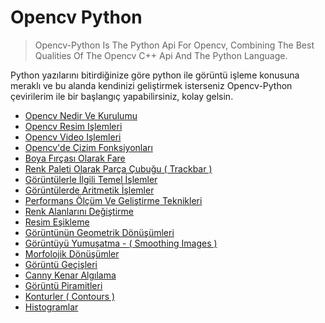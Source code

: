 # Opencv Python

> Opencv-Python Is The Python Api For Opencv, Combining The Best Qualities Of The Opencv
> C++ Api And The Python Language.

Python yazılarını bitirdiğinize göre python ile görüntü işleme konusuna meraklı ve bu
alanda kendinizi geliştirmek isterseniz Opencv-Python çevirilerim ile bir başlangıç
yapabilirsiniz, kolay gelsin.

- [Opencv Nedir Ve Kurulumu](opencv-nedir-ve-kurulumu.md)
- [Opencv Resim Işlemleri](opencv-resim-islemleri.md)
- [Opencv Video Işlemleri](opencv-video-islemleri.md)
- [Opencv'de Çizim Fonksiyonları](opencvde-cizim-fonksiyonlar.md)
- [Boya Fırçası Olarak Fare](boya-frcas-olarak-fare.md)
- [Renk Paleti Olarak Parça Çubuğu \( Trackbar \)](renk-paleti-olarak-parca-cubugu-trackbar.md)
- [Görüntülerle İlgili Temel İşlemler](goruntulerle-ilgili-temel-islemler.md)
- [Görüntülerde Aritmetik İşlemler](goruntulerde-aritmetik-islemler.md)
- [Performans Ölçüm Ve Geliştirme Teknikleri](performans-olcum-ve-gelistirme-teknikleri.md)
- [Renk Alanlarını Değiştirme](renk-alanlarn-degistirme.md)
- [Resim Eşikleme](resim-esikleme.md)
- [Görüntünün Geometrik Dönüşümleri](goruntunun-geometrik-donusumleri.md)
- [Görüntüyü Yumuşatma - \( Smoothing Images \)](goruntuyu-yumusatma-smoothing-images.md)
- [Morfolojik Dönüşümler](morfolojik-donusumler.md)
- [Görüntü Geçişleri](goruntu-gecisleri.md)
- [Canny Kenar Algılama](canny-kenar-alglama.md)
- [Görüntü Piramitleri](goruntu-piramitleri.md)
- [Konturler \( Contours \)](konturler-contours.md)
- [Histogramlar](histogramlar.md)
